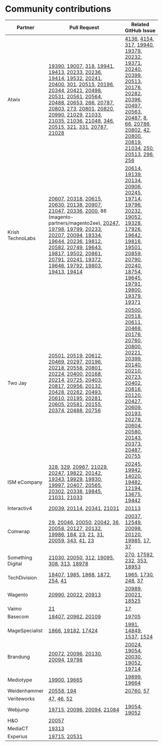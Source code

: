 # Community contributions

| Partner | Pull Request | Related GitHub Issue |
| ------- | ------- | ------- |
| Atwix | [19390](https://github.com/magento/magento2/pull/19390), [19007](https://github.com/magento/magento2/pull/19007), [318](https://github.com/magento/graphql-ce/pull/318), [19941](https://github.com/magento/magento2/pull/19941), [19413](https://github.com/magento/magento2/pull/19413), [20233](https://github.com/magento/magento2/pull/20233), [20236](https://github.com/magento/magento2/pull/20236), [19414](https://github.com/magento/magento2/pull/19414), [19532](https://github.com/magento/magento2/pull/19532), [20241](https://github.com/magento/magento2/pull/20241), [20400](https://github.com/magento/magento2/pull/20400), [301](https://github.com/magento/graphql-ce/pull/301), [20515](https://github.com/magento/magento2/pull/20515), [20196](https://github.com/magento/magento2/pull/20196), [20344](https://github.com/magento/magento2/pull/20344), [20421](https://github.com/magento/magento2/pull/20421), [20498](https://github.com/magento/magento2/pull/20498), [20531](https://github.com/magento/magento2/pull/20531), [20561](https://github.com/magento/magento2/pull/20561), [20564](https://github.com/magento/magento2/pull/20564), [20488](https://github.com/magento/magento2/pull/20488), [20653](https://github.com/magento/magento2/pull/20653), [266](https://github.com/magento/graphql-ce/pull/266), [20787](https://github.com/magento/magento2/pull/20787), [20803](https://github.com/magento/magento2/pull/20803), [273](https://github.com/magento/graphql-ce/pull/273), [20801](https://github.com/magento/magento2/pull/20801), [20820](https://github.com/magento/magento2/pull/20820), [20990](https://github.com/magento/magento2/pull/20990), [21029](https://github.com/magento/magento2/pull/21029), [21033](https://github.com/magento/magento2/pull/21033), [21035](https://github.com/magento/magento2/pull/21035), [21036](https://github.com/magento/magento2/pull/21036), [21048](https://github.com/magento/magento2/pull/21048), [346](https://github.com/magento/graphql-ce/pull/346), [20515](https://github.com/magento/magento2/pull/20515), [321](https://github.com/magento/graphql-ce/pull/321), [331](https://github.com/magento/graphql-ce/pull/331), [20787](https://github.com/magento/magento2/pull/20787), [21028](https://github.com/magento/magento2/pull/21028) | [4136](https://github.com/magento/magento2/issues/4136), [4154](https://github.com/magento/magento2/issues/4154), [317](https://github.com/magento/graphql-ce/issues/317), [19940](https://github.com/magento/magento2/issues/19940), [19379](https://github.com/magento/magento2/issues/19379), [20232](https://github.com/magento/magento2/issues/20232), [19371](https://github.com/magento/magento2/issues/19371), [20240](https://github.com/magento/magento2/issues/20240), [20399](https://github.com/magento/magento2/issues/20399), [20513](https://github.com/magento/magento2/issues/20513), [20176](https://github.com/magento/magento2/issues/20176), [20282](https://github.com/magento/magento2/issues/20282), [20396](https://github.com/magento/magento2/issues/20396), [20497](https://github.com/magento/magento2/issues/20497), [20563](https://github.com/magento/magento2/issues/20563), [20487](https://github.com/magento/magento2/issues/20487), [8](https://github.com/magento/graphql-ce/issues/8), [66](https://github.com/magento/graphql-ce/issues/66), [20786](https://github.com/magento/magento2/issues/20786), [20802](https://github.com/magento/magento2/issues/20802), [42](https://github.com/magento/graphql-ce/issues/42), [20800](https://github.com/magento/magento2/issues/20800), [20819](https://github.com/magento/magento2/issues/20819), [21034](https://github.com/magento/magento2/issues/21034), [250](https://github.com/magento/graphql-ce/issues/250), [20513](https://github.com/magento/magento2/issues/20513), [296](https://github.com/magento/graphql-ce/issues/296), [256](https://github.com/magento/graphql-ce/issues/256) |
| Krish TechnoLabs | [20607](https://github.com/magento/magento2/pull/20607), [20318](https://github.com/magento/magento2/pull/20318), [20615](https://github.com/magento/magento2/pull/20615), [20630](https://github.com/magento/magento2/pull/20630), [20138](https://github.com/magento/magento2/pull/20138), [20907](https://github.com/magento/magento2/pull/20907), [21047](https://github.com/magento/magento2/pull/21047), [20336](https://github.com/magento/magento2/pull/20336), [2000](https://github.com/magento-engcom/msi/pull/2000), 86 (magento-partners/magento2ee), [20247](https://github.com/magento/magento2/pull/20247), [19798](https://github.com/magento/magento2/pull/19798), [19799](https://github.com/magento/magento2/pull/19799), [20233](https://github.com/magento/magento2/pull/20233), [20207](https://github.com/magento/magento2/pull/20207), [20094](https://github.com/magento/magento2/pull/20094), [19334](https://github.com/magento/magento2/pull/19334), [19644](https://github.com/magento/magento2/pull/19644), [20236](https://github.com/magento/magento2/pull/20236), [19812](https://github.com/magento/magento2/pull/19812), [20582](https://github.com/magento/magento2/pull/20582), [20749](https://github.com/magento/magento2/pull/20749), [19643](https://github.com/magento/magento2/pull/19643), [19817](https://github.com/magento/magento2/pull/19817), [19502](https://github.com/magento/magento2/pull/19502), [20861](https://github.com/magento/magento2/pull/20861), [20791](https://github.com/magento/magento2/pull/20791), [20241](https://github.com/magento/magento2/pull/20241), [19372](https://github.com/magento/magento2/pull/19372), [19646](https://github.com/magento/magento2/pull/19646), [19792](https://github.com/magento/magento2/pull/19792), [19803](https://github.com/magento/magento2/pull/19803), [19413](https://github.com/magento/magento2/pull/19413), [19414](https://github.com/magento/magento2/pull/19414) | [20614](https://github.com/magento/magento2/issues/20614), [19139](https://github.com/magento/magento2/issues/19139), [20134](https://github.com/magento/magento2/issues/20134), [20906](https://github.com/magento/magento2/issues/20906), [20245](https://github.com/magento/magento2/issues/20245), [19714](https://github.com/magento/magento2/issues/19714), [19796](https://github.com/magento/magento2/issues/19796), [20232](https://github.com/magento/magento2/issues/20232), [19052](https://github.com/magento/magento2/issues/19052), [19328](https://github.com/magento/magento2/issues/19328), [17926](https://github.com/magento/magento2/issues/17926), [19642](https://github.com/magento/magento2/issues/19642), [19816](https://github.com/magento/magento2/issues/19816), [19501](https://github.com/magento/magento2/issues/19501), [20859](https://github.com/magento/magento2/issues/20859), [20790](https://github.com/magento/magento2/issues/20790), [20240](https://github.com/magento/magento2/issues/20240), [18754](https://github.com/magento/magento2/issues/18754), [19645](https://github.com/magento/magento2/issues/19645), [19791](https://github.com/magento/magento2/issues/19791), [19800](https://github.com/magento/magento2/issues/19800), [19379](https://github.com/magento/magento2/issues/19379), [19371](https://github.com/magento/magento2/issues/19371) |
| Two Jay | [20501](https://github.com/magento/magento2/pull/20501), [20519](https://github.com/magento/magento2/pull/20519), [20612](https://github.com/magento/magento2/pull/20612), [20469](https://github.com/magento/magento2/pull/20469), [20297](https://github.com/magento/magento2/pull/20297), [20196](https://github.com/magento/magento2/pull/20196), [20218](https://github.com/magento/magento2/pull/20218), [20558](https://github.com/magento/magento2/pull/20558), [20801](https://github.com/magento/magento2/pull/20801), [20224](https://github.com/magento/magento2/pull/20224), [20400](https://github.com/magento/magento2/pull/20400), [20168](https://github.com/magento/magento2/pull/20168), [20214](https://github.com/magento/magento2/pull/20214), [20725](https://github.com/magento/magento2/pull/20725), [20403](https://github.com/magento/magento2/pull/20403), [20817](https://github.com/magento/magento2/pull/20817), [20956](https://github.com/magento/magento2/pull/20956), [20132](https://github.com/magento/magento2/pull/20132), [20428](https://github.com/magento/magento2/pull/20428), [20262](https://github.com/magento/magento2/pull/20262), [20493](https://github.com/magento/magento2/pull/20493), [20610](https://github.com/magento/magento2/pull/20610), [20195](https://github.com/magento/magento2/pull/20195), [20281](https://github.com/magento/magento2/pull/20281), [20605](https://github.com/magento/magento2/pull/20605), [20581](https://github.com/magento/magento2/pull/20581), [20155](https://github.com/magento/magento2/pull/20155), [20374](https://github.com/magento/magento2/pull/20374), [20488](https://github.com/magento/magento2/pull/20488), [20756](https://github.com/magento/magento2/pull/20756) | [20500](https://github.com/magento/magento2/issues/20500), [20518](https://github.com/magento/magento2/issues/20518), [20611](https://github.com/magento/magento2/issues/20611), [20468](https://github.com/magento/magento2/issues/20468), [20176](https://github.com/magento/magento2/issues/20176), [20760](https://github.com/magento/magento2/issues/20760), [20800](https://github.com/magento/magento2/issues/20800), [20221](https://github.com/magento/magento2/issues/20221), [20399](https://github.com/magento/magento2/issues/20399), [20140](https://github.com/magento/magento2/issues/20140), [20210](https://github.com/magento/magento2/issues/20210), [20723](https://github.com/magento/magento2/issues/20723), [20402](https://github.com/magento/magento2/issues/20402), [20816](https://github.com/magento/magento2/issues/20816), [20120](https://github.com/magento/magento2/issues/20120), [20427](https://github.com/magento/magento2/issues/20427), [20609](https://github.com/magento/magento2/issues/20609), [20193](https://github.com/magento/magento2/issues/20193), [20278](https://github.com/magento/magento2/issues/20278), [20604](https://github.com/magento/magento2/issues/20604), [20580](https://github.com/magento/magento2/issues/20580), [20143](https://github.com/magento/magento2/issues/20143), [20373](https://github.com/magento/magento2/issues/20373), [20487](https://github.com/magento/magento2/issues/20487), [20755](https://github.com/magento/magento2/issues/20755) |
| ISM eCompany | [328](https://github.com/magento/graphql-ce/pull/328), [329](https://github.com/magento/graphql-ce/pull/329), [20967](https://github.com/magento/magento2/pull/20967), [21029](https://github.com/magento/magento2/pull/21029), [20247](https://github.com/magento/magento2/pull/20247), [19822](https://github.com/magento/magento2/pull/19822), [20142](https://github.com/magento/magento2/pull/20142), [19343](https://github.com/magento/magento2/pull/19343), [19929](https://github.com/magento/magento2/pull/19929), [19930](https://github.com/magento/magento2/pull/19930), [19997](https://github.com/magento/magento2/pull/19997), [20407](https://github.com/magento/magento2/pull/20407), [20565](https://github.com/magento/magento2/pull/20565), [20302](https://github.com/magento/magento2/pull/20302), [20338](https://github.com/magento/magento2/pull/20338), [19845](https://github.com/magento/magento2/pull/19845), [21031](https://github.com/magento/magento2/pull/21031), [21033](https://github.com/magento/magento2/pull/21033) | [20245](https://github.com/magento/magento2/issues/20245), [19942](https://github.com/magento/magento2/issues/19942), [14020](https://github.com/magento/magento2/issues/14020), [19482](https://github.com/magento/magento2/issues/19482), [12194](https://github.com/magento/magento2/issues/12194), [13675](https://github.com/magento/magento2/issues/13675), [19442](https://github.com/magento/magento2/issues/19442) |
| Interactiv4 | [20039](https://github.com/magento/magento2/pull/20039), [20114](https://github.com/magento/magento2/pull/20114), [20341](https://github.com/magento/magento2/pull/20341), [21031](https://github.com/magento/magento2/pull/21031) | [20113](https://github.com/magento/magento2/issues/20113) |
| Comwrap | [29](https://github.com/magento/async-import/pull/29), [20046](https://github.com/magento/magento2/pull/20046), [20050](https://github.com/magento/magento2/pull/20050), [20042](https://github.com/magento/magento2/pull/20042), [36](https://github.com/magento/async-import/pull/36), [20058](https://github.com/magento/magento2/pull/20058), [20127](https://github.com/magento/magento2/pull/20127), [20132](https://github.com/magento/magento2/pull/20132), [19986](https://github.com/magento/magento2/pull/19986), [164](https://github.com/magento/graphql-ce/pull/164), [23](https://github.com/magento/bulk-api-ce/pull/23), [21](https://github.com/magento/async-import/pull/21), [31](https://github.com/magento/async-import/pull/31), [20059](https://github.com/magento/magento2/pull/20059), [343](https://github.com/magento/graphql-ce/pull/343), [41](https://github.com/magento/async-import/pull/41), [23](https://github.com/magento/bulk-api-ce/pull/23) | [20037](https://github.com/magento/magento2/issues/20037), [12549](https://github.com/magento/magento2/issues/12549), [20098](https://github.com/magento/magento2/issues/20098), [20120](https://github.com/magento/magento2/issues/20120), [19985](https://github.com/magento/magento2/issues/19985), [17](https://github.com/magento/async-import/issues/17), [37](https://github.com/magento/async-import/issues/37) |
| Something Digital | [21030](https://github.com/magento/magento2/pull/21030), [20050](https://github.com/magento/magento2/pull/20050), [312](https://github.com/magento/graphql-ce/pull/312), [19095](https://github.com/magento/magento2/pull/19095), [308](https://github.com/magento/graphql-ce/pull/308), [313](https://github.com/magento/graphql-ce/pull/313), [18978](https://github.com/magento/magento2/pull/18978) | [270](https://github.com/magento/graphql-ce/issues/270), [17592](https://github.com/magento/magento2/issues/17592), [232](https://github.com/magento/graphql-ce/issues/232), [353](https://github.com/magento/graphql-ce/issues/353), [18953](https://github.com/magento/magento2/issues/18953) |
| TechDivision | [18407](https://github.com/magento/magento2/pull/18407), [1985](https://github.com/magento-engcom/msi/pull/1985), [1868](https://github.com/magento-engcom/msi/pull/1868), [1872](https://github.com/magento-engcom/msi/pull/1872), [254](https://github.com/magento/graphql-ce/pull/254), [41](https://github.com/magento/async-import/pull/41) | [1965](https://github.com/magento-engcom/msi/issues/1965), [1730](https://github.com/magento-engcom/msi/issues/1730), [248](https://github.com/magento/graphql-ce/issues/248), [37](https://github.com/magento/async-import/issues/37) |
| Wagento | [20990](https://github.com/magento/magento2/pull/20990), [20022](https://github.com/magento/magento2/pull/20022), [20913](https://github.com/magento/magento2/pull/20913) | [20989](https://github.com/magento/magento2/issues/20989), [20021](https://github.com/magento/magento2/issues/20021), [18525](https://github.com/magento/magento2/issues/18525) |
| Vaimo | [21](https://github.com/magento/async-import/pull/21) | [17](https://github.com/magento/async-import/issues/17) |
| Basecom | [18407](https://github.com/magento/magento2/pull/18407), [20962](https://github.com/magento/magento2/pull/20962), [20109](https://github.com/magento/magento2/pull/20109) | [19705](https://github.com/magento/magento2/issues/19705) |
| MageSpecialist | [1866](https://github.com/magento-engcom/msi/pull/1866), [19182](https://github.com/magento/magento2/pull/19182), [17424](https://github.com/magento/magento2/pull/17424) | [1991](https://github.com/magento-engcom/msi/issues/1991), [14849](https://github.com/magento/magento2/issues/14849), [1537](https://github.com/magento-engcom/msi/issues/1537), [1524](https://github.com/magento-engcom/msi/issues/1524) |
| Brandung | [20072](https://github.com/magento/magento2/pull/20072), [20096](https://github.com/magento/magento2/pull/20096), [20130](https://github.com/magento/magento2/pull/20130), [20094](https://github.com/magento/magento2/pull/20094), [19798](https://github.com/magento/magento2/pull/19798) | [20024](https://github.com/magento/magento2/issues/20024), [19054](https://github.com/magento/magento2/issues/19054), [20030](https://github.com/magento/magento2/issues/20030), [19052](https://github.com/magento/magento2/issues/19052), [19714](https://github.com/magento/magento2/issues/19714) |
| Mediotype | [19900](https://github.com/magento/magento2/pull/19900), [19665](https://github.com/magento/magento2/pull/19665) | [19899](https://github.com/magento/magento2/issues/19899), [19664](https://github.com/magento/magento2/issues/19664) |
| Weidenhammer | [20558](https://github.com/magento/magento2/pull/20558), [194](https://github.com/magento/graphql-ce/pull/194) | [20760](https://github.com/magento/magento2/issues/20760), [57](https://github.com/magento/graphql-ce/issues/57) |
| Veriteworks | [47](https://github.com/magento/magento2-jp/pull/47), [46](https://github.com/magento/magento2-jp/pull/46), [52](https://github.com/magento/magento2-jp/pull/52) | |
| Webjump | [19715](https://github.com/magento/magento2/pull/19715), [20096](https://github.com/magento/magento2/pull/20096), [20094](https://github.com/magento/magento2/pull/20094), [21084](https://github.com/magento/magento2/pull/21084) | [19054](https://github.com/magento/magento2/issues/19054), [19052](https://github.com/magento/magento2/issues/19052) |
| H&O | [20057](https://github.com/magento/magento2/pull/20057) |  |
| MediaCT | [19313](https://github.com/magento/magento2/pull/19313) |  |
| Experius | [19715](https://github.com/magento/magento2/pull/19715), [20531](https://github.com/magento/magento2/pull/20531) |  |
